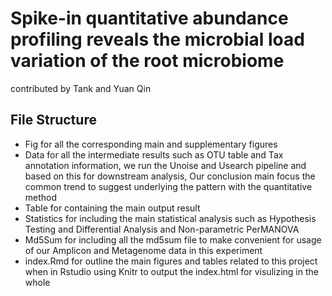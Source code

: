 # Spike-in quantitative abundance profiling reveals the microbial load  variation of the root microbiome

contributed by Tank and Yuan Qin

## File Structure 

- Fig for all the corresponding main and supplementary figures 
- Data for all the intermediate results such as OTU table and Tax annotation information, we run the Unoise and Usearch pipeline and based on this for downstream analysis, Our conclusion main focus the common trend to suggest underlying the pattern with the quantitative method
- Table for containing the main output result 
- Statistics for including the main statistical analysis such as Hypothesis Testing and Differential Analysis and Non-parametric PerMANOVA 
- Md5Sum for including all the md5sum file to make convenient for usage of our Amplicon and Metagenome data in this experiment
- index.Rmd for outline the main figures and tables related to this project when in Rstudio using Knitr to output the index.html for visulizing in the whole
